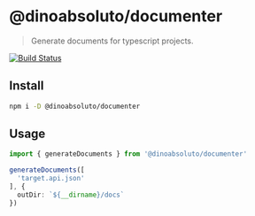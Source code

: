 # @dinoabsoluto/documenter

> Generate documents for typescript projects.

[![Build Status](https://travis-ci.com/dino-absoluto/documenter-js.svg?branch=master)](https://travis-ci.com/dino-absoluto/documenter-js)


## Install
```bash
npm i -D @dinoabsoluto/documenter
```

## Usage

```typescript
import { generateDocuments } from '@dinoabsoluto/documenter'

generateDocuments([
  'target.api.json'
], {
  outDir: `${__dirname}/docs`
})
```
